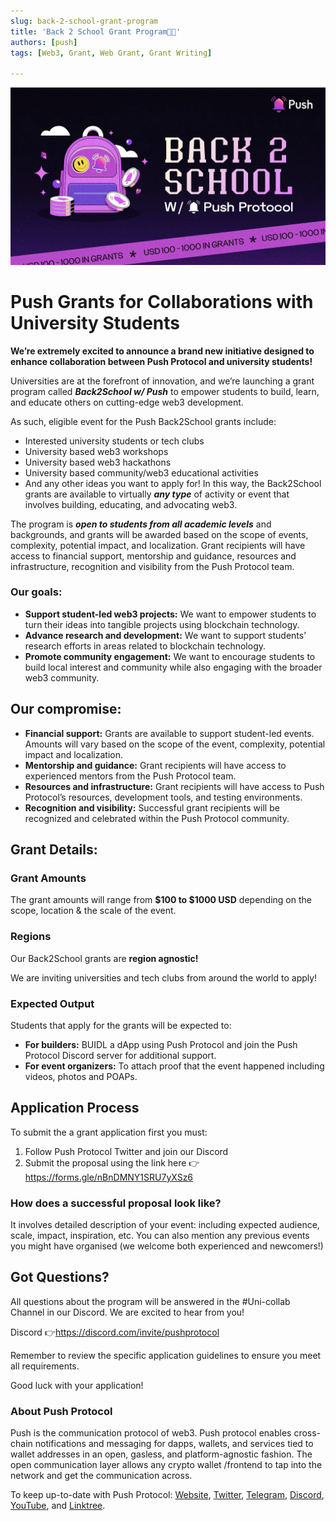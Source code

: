 ```yaml
---
slug: back-2-school-grant-program
title: 'Back 2 School Grant Program🎒💜'
authors: [push]
tags: [Web3, Grant, Web Grant, Grant Writing]

---
```

![Cover image of Back 2 School Grant Program🎒💜](./cover-image.webp)

<!--customheaderpoint-->
# Push Grants for Collaborations with University Students

<b>
    We’re extremely excited to announce a brand new initiative designed to enhance collaboration between Push Protocol and university students!
</b>

<!--truncate-->

Universities are at the forefront of innovation, and we’re launching a grant program called <b><i>Back2School w/ Push</i></b> to empower students to build, learn, and educate others on cutting-edge web3 development.

As such, eligible event for the Push Back2School grants include:

- Interested university students or tech clubs
- University based web3 workshops
- University based web3 hackathons
- University based community/web3 educational activities
- And any other ideas you want to apply for!
In this way, the Back2School grants are available to virtually <b><i>any type</i></b> of activity or event that involves building, educating, and advocating web3.

The program is <b><i>open to students from all academic levels</i></b> and backgrounds, and grants will be awarded based on the scope of events, complexity, potential impact, and localization. Grant recipients will have access to financial support, mentorship and guidance, resources and infrastructure, recognition and visibility from the Push Protocol team.

### Our goals:
- <b>Support student-led web3 projects:</b> We want to empower students to turn their ideas into tangible projects using blockchain technology.
- <b>Advance research and development:</b> We want to support students’ research efforts in areas related to blockchain technology.
- <b>Promote community engagement:</b> We want to encourage students to build local interest and community while also engaging with the broader web3 community.

## Our compromise:
- <b>Financial support:</b> Grants are available to support student-led events. Amounts will vary based on the scope of the event, complexity, potential impact and localization.
- <b>Mentorship and guidance:</b> Grant recipients will have access to experienced mentors from the Push Protocol team.
- <b>Resources and infrastructure:</b> Grant recipients will have access to Push Protocol’s resources, development tools, and testing environments.
- <b>Recognition and visibility:</b> Successful grant recipients will be recognized and celebrated within the Push Protocol community.

## Grant Details:
### Grant Amounts
The grant amounts will range from <b>$100 to $1000 USD</b> depending on the scope, location & the scale of the event.

### Regions
Our Back2School grants are <b>region agnostic!</b>

We are inviting universities and tech clubs from around the world to apply!

### Expected Output
Students that apply for the grants will be expected to:

- <b>For builders:</b> BUIDL a dApp using Push Protocol and join the Push Protocol Discord server for additional support.
- <b>For event organizers:</b> To attach proof that the event happened including videos, photos and POAPs.

## Application Process
To submit the a grant application first you must:

1. Follow Push Protocol Twitter and join our Discord
2. Submit the proposal using the link here 👉https://forms.gle/nBnDMNY1SRU7yXSz6

### How does a successful proposal look like?
It involves detailed description of your event: including expected audience, scale, impact, inspiration, etc. You can also mention any previous events you might have organised (we welcome both experienced and newcomers!)

## Got Questions?
All questions about the program will be answered in the #Uni-collab Channel in our Discord. We are excited to hear from you!

Discord 👉https://discord.com/invite/pushprotocol

Remember to review the specific application guidelines to ensure you meet all requirements.

Good luck with your application!

### About Push Protocol

Push is the communication protocol of web3. Push protocol enables cross-chain notifications and messaging for dapps, wallets, and services tied to wallet addresses in an open, gasless, and platform-agnostic fashion. The open communication layer allows any crypto wallet /frontend to tap into the network and get the communication across.

To keep up-to-date with Push Protocol: [Website](https://push.org/), [Twitter](https://twitter.com/pushprotocol), [Telegram](https://t.me/epnsproject), [Discord](https://discord.gg/pushprotocol), [YouTube](https://www.youtube.com/c/EthereumPushNotificationService), and [Linktree](https://linktr.ee/pushprotocol).